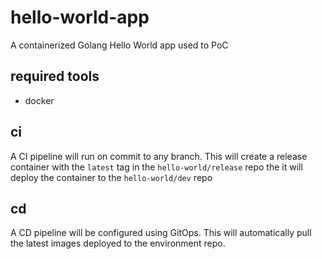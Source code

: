 # hello-world-app
A containerized Golang Hello World app used to PoC

## required tools
- docker

## ci
A CI pipeline will run on commit to any branch. This will create a release container with the ```latest``` tag in the ```hello-world/release``` repo the it will deploy the container to the ```hello-world/dev``` repo

## cd

A CD pipeline will be configured using GitOps. This will automatically pull the latest images deployed to the environment repo.